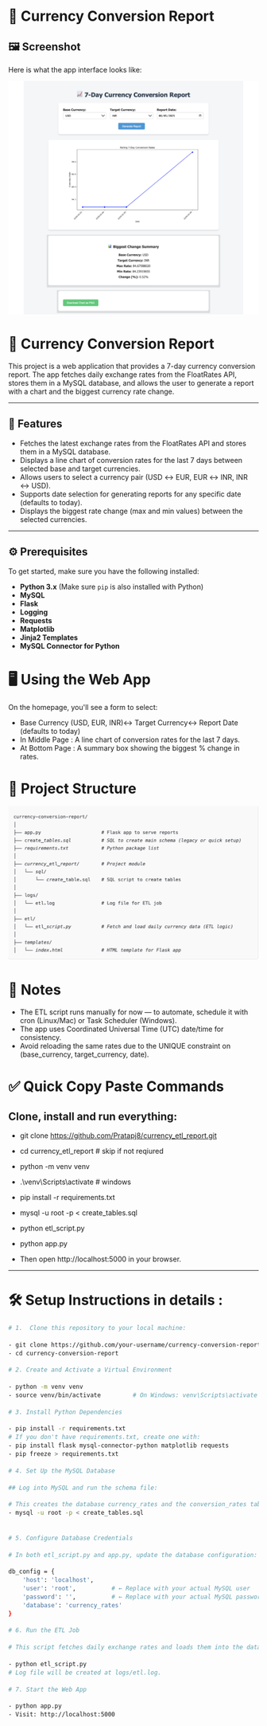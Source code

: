 # 💱 Currency Conversion Report
## 🖼️ Screenshot
Here is what the app interface looks like:

![App Screenshot](assets/App_screenshot.png)


# 💱 Currency Conversion Report

This project is a web application that provides a 7-day currency conversion report. The app fetches daily exchange rates from the FloatRates API, stores them in a MySQL database, and allows the user to generate a report with a chart and the biggest currency rate change.

---

## 🚀 Features
- Fetches the latest exchange rates from the FloatRates API and stores them in a MySQL database.
- Displays a line chart of conversion rates for the last 7 days between selected base and target currencies.
- Allows users to select a currency pair (USD ↔ EUR, EUR ↔ INR, INR ↔ USD).
- Supports date selection for generating reports for any specific date (defaults to today).
- Displays the biggest rate change (max and min values) between the selected currencies.

---

## ⚙️ Prerequisites

To get started, make sure you have the following installed:

- **Python 3.x** (Make sure `pip` is also installed with Python)
- **MySQL** 
- **Flask**
- **Logging**
- **Requests**
- **Matplotlib**
- **Jinja2 Templates**
- **MySQL Connector for Python**

# 🖥️ Using the Web App
On the homepage, you'll see a form to select:

- Base Currency (USD, EUR, INR)↔ Target Currency↔ Report Date (defaults to today)
- In Middle Page : A line chart of conversion rates for the last 7 days.
- At Bottom Page : A summary box showing the biggest % change in rates.


# 📁 Project Structure

![Project Structure Screenshot](assets/Project_structure.png)



# 📌 Notes
- The ETL script runs manually for now — to automate, schedule it with cron (Linux/Mac) or Task Scheduler (Windows).
- The app uses Coordinated Universal Time (UTC) date/time for consistency.
- Avoid reloading the same rates due to the UNIQUE constraint on (base_currency, target_currency, date).

# ✅ Quick Copy Paste Commands
## Clone, install and run everything:

- git clone https://github.com/Pratapj8/currency_etl_report.git 
- cd currency_etl_report # skip if not reqiured 
- python -m venv venv
- .\venv\Scripts\activate # windows
- pip install -r requirements.txt
- mysql -u root -p < create_tables.sql
- python etl_script.py
- python app.py

- Then open http://localhost:5000 in your browser.

---

# 🛠️ Setup Instructions in details :

```bash
# 1.  Clone this repository to your local machine:

- git clone https://github.com/your-username/currency-conversion-report.git
- cd currency-conversion-report

# 2. Create and Activate a Virtual Environment

- python -m venv venv
- source venv/bin/activate         # On Windows: venv\Scripts\activate

# 3. Install Python Dependencies

- pip install -r requirements.txt
# If you don't have requirements.txt, create one with:
- pip install flask mysql-connector-python matplotlib requests
- pip freeze > requirements.txt

# 4. Set Up the MySQL Database

## Log into MySQL and run the schema file:

# This creates the database currency_rates and the conversion_rates table.
- mysql -u root -p < create_tables.sql


# 5. Configure Database Credentials

# In both etl_script.py and app.py, update the database configuration:

db_config = {
    'host': 'localhost',
    'user': 'root',          # ← Replace with your actual MySQL user
    'password': '',          # ← Replace with your actual MySQL password
    'database': 'currency_rates'
}

# 6. Run the ETL Job

# This script fetches daily exchange rates and loads them into the database. Run it manually (or later via a cron job):

- python etl_script.py
# Log file will be created at logs/etl.log.

# 7. Start the Web App

- python app.py
- Visit: http://localhost:5000


